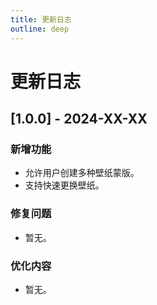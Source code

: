 ```yaml
---
title: 更新日志
outline: deep
---
```


# 更新日志

## [1.0.0] - 2024-XX-XX
### 新增功能
- 允许用户创建多种壁纸蒙版。
- 支持快速更换壁纸。

### 修复问题
- 暂无。

### 优化内容
- 暂无。